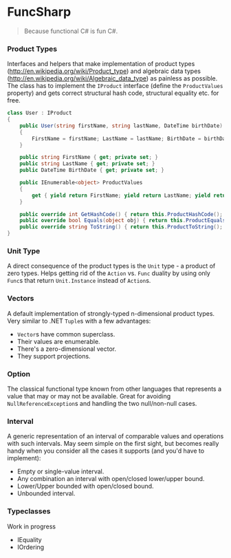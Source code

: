 # FuncSharp

> Because functional C# is fun C#.

### Product Types

Interfaces and helpers that make implementation of product types (http://en.wikipedia.org/wiki/Product_type) and algebraic data types (http://en.wikipedia.org/wiki/Algebraic_data_type) as painless as possible. The class has to implement the `IProduct` interface (define the `ProductValues` property) and gets correct structural hash code, structural equality etc. for free.

```C#
class User : IProduct
{
    public User(string firstName, string lastName, DateTime birthDate)
    {
        FirstName = firstName; LastName = lastName; BirthDate = birthDate;
    }

    public string FirstName { get; private set; }
    public string LastName { get; private set; }
    public DateTime BirthDate { get; private set; }

    public IEnumerable<object> ProductValues
    {
        get { yield return FirstName; yield return LastName; yield return BirthDate; }
    }

    public override int GetHashCode() { return this.ProductHashCode(); }
    public override bool Equals(object obj) { return this.ProductEquals(obj); }
    public override string ToString() { return this.ProductToString(); }
}
```

### Unit Type

A direct consequence of the product types is the `Unit` type - a product of zero types. Helps getting rid of the `Action` vs. `Func` duality by using only `Func`s that return `Unit.Instance` instead of `Action`s.

### Vectors

A default implementation of strongly-typed n-dimensional product types. Very similar to .NET `Tuple`s with a few advantages:

- `Vector`s have common superclass.
- Their values are enumerable.
- There's a zero-dimensional vector.
- They support projections.

### Option

The classical functional type known from other languages that represents a value that may or may not be available. Great for avoiding `NullReferenceException`s and handling the two null/non-null cases.

### Interval

A generic representation of an interval of comparable values and operations with such intervals. May seem simple on the first sight, but becomes really handy when you consider all the cases it supports (and you'd have to implement):

- Empty or single-value interval.
- Any combination an interval with open/closed lower/upper bound.
- Lower/Upper bounded with open/closed bound.
- Unbounded interval.

### Typeclasses

Work in progress

- IEquality
- IOrdering
